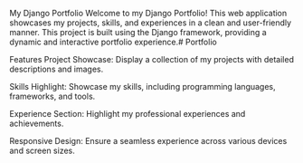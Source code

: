 My Django Portfolio
Welcome to my Django Portfolio! This web application showcases my projects, skills, and experiences in a clean and user-friendly manner. This project is built using the Django framework, providing a dynamic and interactive portfolio experience.# Portfolio

Features
Project Showcase: Display a collection of my projects with detailed descriptions and images.

Skills Highlight: Showcase my skills, including programming languages, frameworks, and tools.

Experience Section: Highlight my professional experiences and achievements.

Responsive Design: Ensure a seamless experience across various devices and screen sizes.
